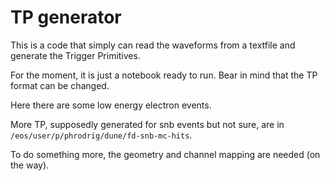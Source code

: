 # TP generator  
This is a code that simply can read the waveforms from a textfile and generate the Trigger Primitives.

For the moment, it is just a notebook ready to run. 
Bear in mind that the TP format can be changed. 

Here there are some low energy electron events. 

More TP, supposedly generated for snb events but not sure, are in `/eos/user/p/phrodrig/dune/fd-snb-mc-hits`.


To do something more, the geometry and channel mapping are needed (on the way).